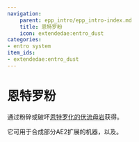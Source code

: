 ```yaml
---
navigation:
    parent: epp_intro/epp_intro-index.md
    title: 恩特罗粉
    icon: extendedae:entro_dust
categories:
- entro system
item_ids:
- extendedae:entro_dust
---
```


# 恩特罗粉

<Row>
<ItemImage id="extendedae:entro_dust" scale="4"></ItemImage>
</Row>

通过粉碎<ItemLink id="extendedae:entro_crystal" />或破坏[恩特罗化的伏流母岩](entro_budding.md)获得。

它可用于合成部分AE2扩展的机器，以及<ItemLink id="extendedae:entro_ingot" />。
